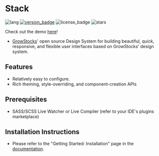 # Stack
![lang](https://img.shields.io/badge/lang-SCSS-%23c69)
[![version_badge](https://img.shields.io/npm/v/@growstocksgt/stack)](https://www.npmjs.com/package/@growstocksgt/stack)
![license_badge](https://img.shields.io/npm/l/@growstocksgt/stack)
![stars](https://img.shields.io/github/stars/GrowStocks/stack?style=social)

Check out the demo [here](https://stackcss.github.io/stack)!
- [GrowStocks](https://growstocks.xyz)' open source Design System for building beautiful, quick, responsive, and flexible user interfaces based on GrowStocks' design system.

## Features
- Relatively easy to configure.
- Rich theming, style-overriding, and component-creation APIs

## Prerequisites
* SASS/SCSS Live Watcher or Live Compiler (refer to your IDE's plugins marketplace)

## Installation Instructions
- Please refer to the "Getting Started: Installation" page in the [documentation](https://stackcss.gitbook.io/stack/getting-started/installation).
